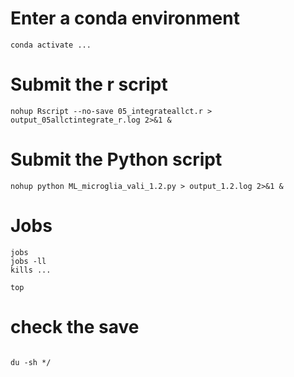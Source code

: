 # Enter a conda environment

```{r}
conda activate ...
```


# Submit the r script

```{r}
nohup Rscript --no-save 05_integrateallct.r > output_05allctintegrate_r.log 2>&1 &
```

# Submit the Python script

```{r}
nohup python ML_microglia_vali_1.2.py > output_1.2.log 2>&1 &
```

# Jobs

```{r}
jobs
jobs -ll
kills ...

top
```

# check the save

```{r}

du -sh */
```
